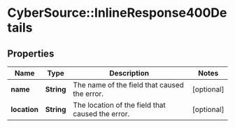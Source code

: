 # CyberSource::InlineResponse400Details

## Properties
Name | Type | Description | Notes
------------ | ------------- | ------------- | -------------
**name** | **String** | The name of the field that caused the error. | [optional] 
**location** | **String** | The location of the field that caused the error. | [optional] 


